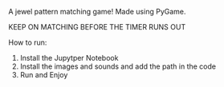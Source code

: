 A jewel pattern matching game! Made using PyGame.


KEEP ON MATCHING BEFORE THE TIMER RUNS OUT

How to run:

1) Install the Jupytper Notebook
2) Install the images and sounds and add the path in the code
3) Run and Enjoy
